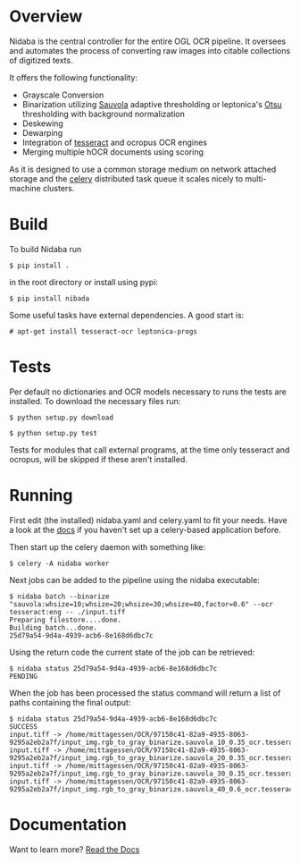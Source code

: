 Overview
========

Nidaba is the central controller for the entire OGL OCR pipeline. It oversees and
automates the process of converting raw images into citable collections of
digitized texts.

It offers the following functionality:

* Grayscale Conversion
* Binarization utilizing
  [Sauvola](http://www.mediateam.oulu.fi/publications/pdf/24.p) adaptive
  thresholding or leptonica's
  [Otsu](http://www.leptonica.com/binarization.html) thresholding with
  background normalization
* Deskewing
* Dewarping
* Integration of [tesseract](http://code.google.com/p/tesseract-ocr/) and
  ocropus OCR engines
* Merging multiple hOCR documents using scoring

As it is designed to use a common storage medium on network attached storage
and the [celery](http://celeryproject.org) distributed task queue it scales
nicely to multi-machine clusters.

Build
=====

To build Nidaba run

```
$ pip install .
```

in the root directory or install using pypi:

```
$ pip install nibada
```

Some useful tasks have external dependencies. A good start is:

```
# apt-get install tesseract-ocr leptonica-progs
````

Tests
=====

Per default no dictionaries and OCR models necessary to runs the tests are
installed. To download the necessary files run:

```
$ python setup.py download
```

```
$ python setup.py test
```

Tests for modules that call external programs, at the time only tesseract and
ocropus, will be skipped if these aren't installed.

Running
=======

First edit (the installed) nidaba.yaml and celery.yaml to fit your needs. Have
a look at the [docs](https:///mittagessen.github.io/nidaba) if you haven't set
up a celery-based application before.

Then start up the celery daemon with something like:

```
$ celery -A nidaba worker
```

Next jobs can be added to the pipeline using the nidaba executable:

```
$ nidaba batch --binarize "sauvola:whsize=10;whsize=20;whsize=30;whsize=40,factor=0.6" --ocr tesseract:eng -- ./input.tiff
Preparing filestore....done.             
Building batch...done.
25d79a54-9d4a-4939-acb6-8e168d6dbc7c
```

Using the return code the current state of the job can be retrieved:

```
$ nidaba status 25d79a54-9d4a-4939-acb6-8e168d6dbc7c
PENDING
```

When the job has been processed the status command will return a list of paths
containing the final output:

```
$ nidaba status 25d79a54-9d4a-4939-acb6-8e168d6dbc7c
SUCCESS
input.tiff -> /home/mittagessen/OCR/97150c41-82a9-4935-8063-9295a2eb2a7f/input_img.rgb_to_gray_binarize.sauvola_10_0.35_ocr.tesseract_eng.tiff.hocr
input.tiff -> /home/mittagessen/OCR/97150c41-82a9-4935-8063-9295a2eb2a7f/input_img.rgb_to_gray_binarize.sauvola_20_0.35_ocr.tesseract_eng.tiff.hocr
input.tiff -> /home/mittagessen/OCR/97150c41-82a9-4935-8063-9295a2eb2a7f/input_img.rgb_to_gray_binarize.sauvola_30_0.35_ocr.tesseract_eng.tiff.hocr
input.tiff -> /home/mittagessen/OCR/97150c41-82a9-4935-8063-9295a2eb2a7f/input_img.rgb_to_gray_binarize.sauvola_40_0.6_ocr.tesseract_eng.tiff.hocr
```


Documentation
=============

Want to learn more? [Read the Docs](https:///openphilology.github.io/nidaba/)
